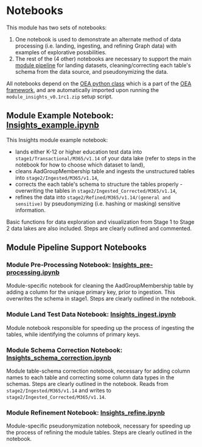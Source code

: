 # Notebooks

This module has two sets of notebooks:
 1. One notebook is used to demonstrate an alternate method of data processing (i.e. landing, ingesting, and refining Graph data) with examples of explorative possbilities.
 2. The rest of the (4 other) notebooks are necessary to support the main [module pipeline](https://github.com/microsoft/OpenEduAnalytics/tree/main/modules/module_catalog/Microsoft_Education_Insights/pipeline) for landing datasets, cleaning/correcting each table's schema from the data source, and pseudonymizing the data.

All notebooks depend on the [OEA python class](https://github.com/microsoft/OpenEduAnalytics/blob/main/framework/synapse/notebook/OEA_py.ipynb) which is a part of the [OEA framework](https://github.com/microsoft/OpenEduAnalytics/tree/main/framework), and are automatically imported upon running the ```module_insights_v0.1rc1.zip``` setup script.

## Module Example Notebook: [Insights_example.ipynb](https://github.com/microsoft/OpenEduAnalytics/blob/main/modules/module_catalog/Microsoft_Education_Insights/notebook/Insights_example.ipynb)

This Insights module example notebook:
 - lands either K-12 or higher education test data into ```stage1/Transactional/M365/v1.14``` of your data lake (refer to steps in the notebook for how to choose which dataset to land), 
 - cleans AadGroupMembership table and ingests the unstructured tables into ```stage2/Ingested/M365/v1.14```, 
 - corrects the each table's schema to structure the tables properly - overwriting the tables in ```stage2/Ingested_Corrected/M365/v1.14```, 
 - refines the data into ```stage2/Refined/M365/v1.14/(general and sensitive)``` by pseudonymizing (i.e. hashing or masking) sensitive information. 

Basic functions for data exploration and visualization from Stage 1 to Stage 2 data lakes are also included. Steps are clearly outlined and commented.

## Module Pipeline Support Notebooks

### Module Pre-Processing Notebook: [Insights_pre-processing.ipynb](https://github.com/microsoft/OpenEduAnalytics/blob/main/modules/module_catalog/Microsoft_Education_Insights/notebook/Insights_pre-processing.ipynb)

Module-specific notebook for cleaning the AadGroupMembership table by adding a column for the unique primary key, prior to ingestion. This overwrites the schema in stage1. Steps are clearly outlined in the notebook.

### Module Land Test Data Notebook: [Insights_ingest.ipynb](https://github.com/microsoft/OpenEduAnalytics/blob/main/modules/module_catalog/Microsoft_Education_Insights/notebook/Insights_ingest.ipynb)

Module notebook responsible for speeding up the process of ingesting the tables, while identifying the columns of primary keys. 

### Module Schema Correction Notebook: [Insights_schema_correction.ipynb](https://github.com/microsoft/OpenEduAnalytics/blob/main/modules/module_catalog/Microsoft_Education_Insights/notebook/Insights_schema_correction.ipynb)

Module table-schema correction notebook, necessary for adding column names to each table and correcting some column data types in the schemas. Steps are clearly outlined in the notebook. Reads from ```stage2/Ingested/M365/v1.14``` and writes to ```stage2/Ingested_Corrected/M365/v1.14```.

### Module Refinement Notebook: [Insights_refine.ipynb](https://github.com/microsoft/OpenEduAnalytics/blob/main/modules/module_catalog/Microsoft_Education_Insights/notebook/Insights_refine.ipynb)

Module-specific pseudonymization notebook, necessary for speeding up the process of refining the module tables. Steps are clearly outlined in the notebook.


